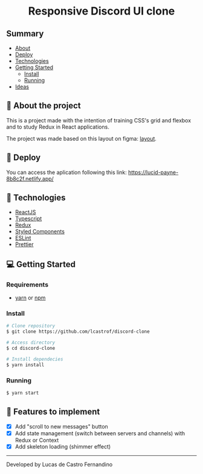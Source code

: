 <h1 align="center">Responsive Discord UI clone</h1>

## Summary
* [About](#-about-the-project)
* [Deploy](#-deploy)
* [Technologies](#-technologies)
* [Getting Started](#-getting-started)
  * [Install](#install)
  * [Running](#running)
* [Ideas](#-ideas-to-implement)

## 📜 About the project
<p>This is a project made with the intention of training CSS's grid and flexbox and to study Redux in React applications.</p>

The project was made based on this layout on figma: [layout](https://www.figma.com/file/Mnr08FcriAibSOheL0XvrY/Discord-Clone?node-id=0%3A1).

## 🚀 Deploy
You can access the aplication following this link: https://lucid-payne-8b8c2f.netlify.app/

## 📑 Technologies
* [ReactJS](https://pt-br.reactjs.org/)
* [Typescript](https://www.typescriptlang.org/)
* [Redux](https://redux.js.org/)
* [Styled Components](https://styled-components.com/)
* [ESLint](https://eslint.org/)
* [Prettier](https://prettier.io/)

## 💻 Getting Started
### Requirements
* [yarn](https://yarnpkg.com/) or [npm](https://www.npmjs.com/)

### Install
```bash
# Clone repository
$ git clone https://github.com/lcastrof/discord-clone

# Access directory
$ cd discord-clone

# Install dependecies
$ yarn install
```

### Running
```bash
$ yarn start
```

## 📍 Features to implement
- [x] Add "scroll to new messages" button
- [x] Add state management (switch between servers and channels) with Redux or Context
- [x] Add skeleton loading (shimmer effect)

---
Developed by Lucas de Castro Fernandino
